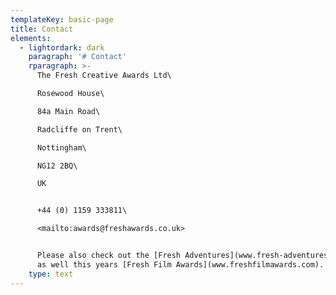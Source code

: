 ```yaml
---
templateKey: basic-page
title: Contact
elements:
  - lightordark: dark
    paragraph: '# Contact'
    rparagraph: >-
      The Fresh Creative Awards Ltd\

      Rosewood House\

      84a Main Road\

      Radcliffe on Trent\

      Nottingham\

      NG12 2BQ\

      UK  


      +44 (0) 1159 333811\

      <mailto:awards@freshawards.co.uk>


      Please also check out the [Fresh Adventures](www.fresh-adventures.co.uk)
      as well this years [Fresh Film Awards](www.freshfilmawards.com).
    type: text
---
```


